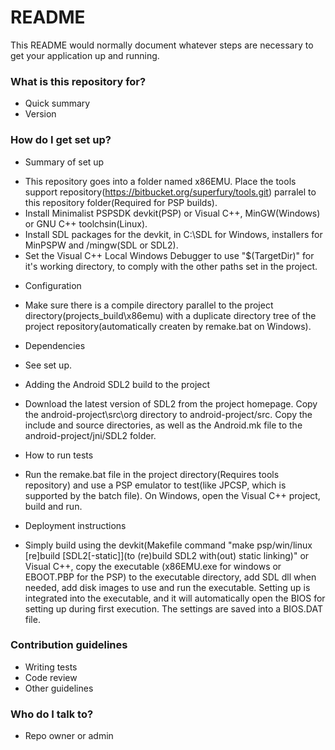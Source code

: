 # README #

This README would normally document whatever steps are necessary to get your application up and running.

### What is this repository for? ###

* Quick summary
* Version

### How do I get set up? ###

* Summary of set up
- This repository goes into a folder named x86EMU. Place the tools support repository(https://bitbucket.org/superfury/tools.git) parralel to this repository folder(Required for PSP builds).
- Install Minimalist PSPSDK devkit(PSP) or Visual C++, MinGW(Windows) or GNU C++ toolchsin(Linux).
- Install SDL packages for the devkit, in C:\SDL for Windows, installers for MinPSPW and /mingw(SDL or SDL2).
- Set the Visual C++ Local Windows Debugger to use "$(TargetDir)" for it's working directory, to comply with the other paths set in the project.

* Configuration
- Make sure there is a compile directory parallel to the project directory(projects_build\x86emu) with a duplicate directory tree of the project repository(automatically createn by remake.bat on Windows).
* Dependencies
- See set up.
* Adding the Android SDL2 build to the project
- Download the latest version of SDL2 from the project homepage. Copy the android-project\src\org directory to android-project/src. Copy the include and source directories, as well as the Android.mk file to the android-project/jni/SDL2 folder.
* How to run tests
- Run the remake.bat file in the project directory(Requires tools repository) and use a PSP emulator to test(like JPCSP, which is supported by the batch file). On Windows, open the Visual C++ project, build and run.
* Deployment instructions
- Simply build using the devkit(Makefile command "make psp/win/linux [re]build [SDL2[-static]](to (re)build SDL2 with(out) static linking)" or Visual C++, copy the executable (x86EMU.exe for windows or EBOOT.PBP for the PSP) to the executable directory, add SDL dll when needed, add disk images to use and run the executable. Setting up is integrated into the executable, and it will automatically open the BIOS for setting up during first execution. The settings are saved into a BIOS.DAT file.

### Contribution guidelines ###

* Writing tests
* Code review
* Other guidelines

### Who do I talk to? ###

* Repo owner or admin